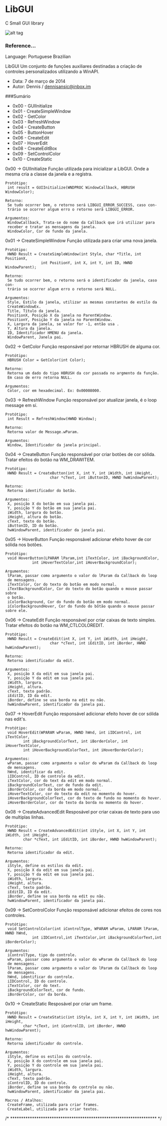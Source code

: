 # LibGUI

C Small GUI library



![alt tag](https://raw.githubusercontent.com/DennisAnsiC/LibGUI/master/example.gif)


### Reference...

Language: Portuguese Brazilian

LibGUI
Um conjunto de funções auxiliares destinadas a criação de controles personalizados utilizando a WinAPI.

- Data: 7 de março de 2014
- Autor: Dennis / dennisansic@inbox.im


###Sumário
-  0x00 - GUIInitialize
-  0x01 - CreateSimpleWindow
-  0x02 - GetColor
-  0x03 - RefreshWindow
-  0x04 - CreateButton
-  0x05 - ButtonHover
-  0x06 - CreateEdit
-  0x07 - HoverEdit
-  0x08 - CreateEditBox
-  0x09 - SetControlColor
-  0x10 - CreateStatic


0x00 -> GUIInitialize
  Função utilizada para inicializar a LibGUI. Onde a mesma cria a classe
  da janela e a registra.

    Protótipo:
	 int result = GUIInitialize(WNDPROC WindowCallback, HBRUSH WindowColor);

	Retorno:
	 Se tudo ocorrer bem, o retorno será LIBGUI_ERROR_SUCCESS, caso con-
	 trário se ocorrer algum erro o retorno será LIBGUI_ERROR.
	 
	Argumentos:
	 WindowCallback, Trata-se do nome da Callback que irá utilizar para
	 receber e tratar as mensagens da janela.
	 WindowColor, Cor de fundo da janela.


0x01 -> CreateSimpleWindow
  Função utilizada para criar uma nova janela.

    Protótipo:
	 HWND Result = CreateSimpleWindow(int Style, char *Title, int PositionX, 
					int PositionY, int X, int Y, int ID, HWND WindowParent);

	Retorno:
	 Se tudo ocorrer bem, o retorno será o identificador da janela, caso con-
	 trário se ocorrer algum erro o retorno será NULL.
	 
	Argumentos:
	 Style, Estilo da janela, utilizar as mesmas constantes de estilo da 
	 CreateWindowEx.
	 Title, Título da janela.
	 PositionX, Posição X da janela no ParentWindow.
	 PositionY, Posição Y da janela no ParentWindow.
	 X, Largura da janela, se valor for -1, então usa .
	 Y, Altura da janela.
	 ID, Identificador HMENU da janela.
	 WindowParent, Janela pai.


0x02 -> GetColor
  Função responsável por retornar HBRUSH de alguma cor.

    Protótipo:
	 HBRUSH Color = GetColor(int Color);

	Retorno:
	 Retorna um dado do tipo HBRUSH da cor passada no argmento da função.
	 Em caso de erro retorna NULL.

	Argumentos:
	 Color, cor em hexadecimal. Ex: 0x00008000.


0x03 -> RefreshWindow
  Função responsável por atualizar janela, é o loop message em sí.

    Protótipo:
	 int Result = RefreshWindow(HWND Window);

	Retorno:
	 Retorna valor de Message.wParam.

	Argumentos:
	 Window, Identificador da janela principal.


0x04 -> CreateButton
  Função responsável por criar botões de cor sólida.
  Tratar efeitos do botão na WM_DRAWITEM.

    Protótipo:
	 HWND Result = CreateButton(int X, int Y, int iWidth, int iHeight,
						char *cText, int iButtonID, HWND hwWindowParent);

	Retorno:
	 Retorna identificador do botão.

	Argumentos:
	 X, posição X do botão em sua janela pai.
	 Y, posição Y do botão em sua janela pai.
	 iWidth, largura do botão.
	 iHeight, altura do botão.
	 cText, texto do botão.
	 iButtonID, ID do botão.
	 hwWindowParent, identificador da janela pai.


0x05 -> HoverButton
  Função responsável adicionar efeito hover de cor sólida nos botões.

    Protótipo:
	 void HoverButton(LPARAM lParam,int iTextColor, int iBackgroundColor,
				int iHoverTextColor,int iHoverBackgroundColor);

	Argumentos:
	 lParam, passar como argumento o valor do lParam da Callback do loop 
	 de mensagens.
	 iTextColor, Cor do texto do botão em modo normal.
	 iTextBackgroundColor, Cor do texto do botão quando o mouse passar sobre
	 o botão.
	 iColorBackground, Cor do fundo do botão em modo normal.
	 iColorBackgroundHover, Cor do fundo do bõtão quando o mouse passar sobre ele.


0x06 -> CreateEdit
  Função responsável por criar caixas de texto simples.
  Tratar efeitos do botão na WM_CTLCOLOREDIT.

    Protótipo:
	 HWND Result = CreateEdit(int X, int Y, int iWidth, int iHeight,
						char *cText, int iEditID, int iBorder, HWND hwWindowParent);

	Retorno:
	 Retorna identificador da edit.

	Argumentos:
	 X, posição X da edit em sua janela pai.
	 Y, posição Y da edit em sua janela pai.
	 iWidth, largura.
	 iHeight, altura.
	 cText, texto padrão.
	 iEditID, ID da edit.
	 iBorder, define se usa borda na edit ou não.
	 hwWindowParent, identificador da janela pai.


0x07 -> HoverEdit
  Função responsável adicionar efeito hover de cor sólida nas edit's.

    Protótipo:
	 void HoverEdit(WPARAM wParam, HWND hWnd, int iIDControl, int iTextColor,
			int iBackgroundColorText, int iBorderColor, int iHoverTextColor,
			int iHoverBackgroundColorText, int iHoverBorderColor);

	Argumentos:
	 wParam, passar como argumento o valor do wParam da Callback do loop 
	 de mensagens.
	 hWnd, identificar da edit.
	 iIDControl, ID de controle da edit.
	 iTextColor, cor do text da edit em modo normal.
	 iBackgroundColorText, cor de fundo da edit.
	 iBorderColor, cor da borda em modo normal.
	 iHoverTextColor, cor do texto da edit no momento do hover.
	 iHoverBackgroundColorText, cor do texto de fundo no momento do hover.
	 iHoverBorderColor, cor do texto da borda no momento do hover.


0x08 -> CreateAdvancedEdit
  Resposável por criar caixas de texto para uso de multiplas linhas.

    Protótipo:
	 HWND Result = CreateAdvancedEdit(int iStyle, int X, int Y, int iWidth, int iHeight,
			char *cText, int iEditID, int iBorder, HWND hwWindowParent);

	Retorno:
	 Retorna identificador da edit.

	Argumentos:
	 iStyle, define os estilos da edit.
	 X, posição X da edit em sua janela pai.
	 Y, posição Y da edit em sua janela pai.
	 iWidth, largura.
	 iHeight, altura.
	 cText, texto padrão.
	 iEditID, ID da edit.
	 iBorder, define se usa borda na edit ou não.
	 hwWindowParent, identificador da janela pai.


0x09 -> SetControlColor
  Função responsável adicionar efeitos de cores nos controles.

    Protótipo:
	 void SetControlColor(int iControlType, WPARAM wParam, LPARAM lParam, HWND hWnd, 
				int iIDControl,int iTextColor,int iBackgroundColorText,int iBorderColor);

	Argumentos:
	 iControlType, tipo do controle.
	 wParam, passar como argumento o valor do wParam da Callback do loop 
	 de mensagens.
	 lParam, passar como argumento o valor do lParam da Callback do loop 
	 de mensagens.
	 hWnd, identificar do controle.
	 iIDControl, ID do controle.
	 iTextColor, cor do text.
	 iBackgroundColorText, cor de fundo.
	 iBorderColor, cor da borda.


0x10 -> CreateStatic
  Resposável por criar um frame.

    Protótipo:
	 HWND Result = CreateStatic(int iStyle, int X, int Y, int iWidth, int iHeight,
			char *cText, int iControlID, int iBorder, HWND hwWindowParent);

	Retorno:
	 Retorna identificador do controle.

	Argumentos:
	 iStyle, define os estilos do controle.
	 X, posição X do controle em sua janela pai.
	 Y, posição Y do controle em sua janela pai.
	 iWidth, largura.
	 iHeight, altura.
	 cText, texto padrão.
	 iControlID, ID do controle.
	 iBorder, define se usa borda do controle ou não.
	 hwWindowParent, identificador da janela pai.

	Macros / Atalhos:
	 CreateFrame, utilizada para criar frames.
	 CreateLabel, utilizada para criar textos.
	 

/* ******************************************************************* */


